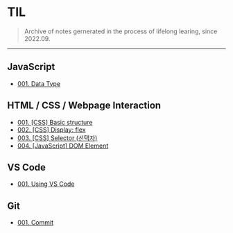 # TIL

> Archive of notes gernerated in the process of lifelong learing, since 2022.09.

---

## JavaScript

* [001. Data Type](https://github.com/j25nkh/TIL/blob/master/JavaScript/Data_type.md)

## HTML / CSS / Webpage Interaction
* [001. [CSS] Basic structure](https://github.com/j25nkh/TIL/blob/master/CSS/Basic_structure.md)
* [002. [CSS] Display: flex](https://github.com/j25nkh/TIL/blob/master/CSS/Display_flex.md)
* [003. [CSS] Selector (선택자)](https://github.com/j25nkh/TIL/blob/master/CSS/Selector.md)
* [004. [JavaScript] DOM Element](https://github.com/j25nkh/TIL/blob/master/Webpage_interaction/DOM_element.md)

## VS Code
* [001. Using VS Code](https://github.com/j25nkh/TIL/blob/master/VS_Code/using_VSCode.md)

## Git
* [001. Commit](https://github.com/j25nkh/TIL/blob/master/Git/Commit.md)

